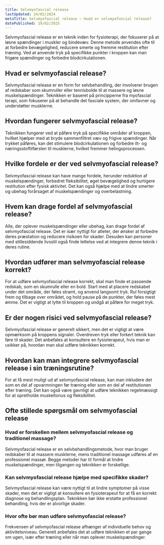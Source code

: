 ```yaml
---
title: Selvmyofascial release
lastUpdated: 24/02/2024
metaTitle: Selvmyofascial release – Hvad er selvmyofascial release?
datePublished: 19/02/2025
---
```


Selvmyofascial release er en teknik inden for fysioterapi, der fokuserer på at løsne spændinger i muskler og bindevæv. Denne metode anvendes ofte til at forbedre bevægelighed, reducere smerte og fremme restitution efter træning. Ved at anvende tryk på specifikke punkter i kroppen kan man frigøre spændinger og forbedre blodcirkulationen.

## Hvad er selvmyofascial release?

Selvmyofascial release er en form for selvbehandling, der involverer brugen af redskaber som skumruller eller tennisbolde til at massere og løsne muskelspændinger. Teknikken er baseret på principperne fra myofascial terapi, som fokuserer på at behandle det fasciale system, der omfavner og understøtter musklerne.

## Hvordan fungerer selvmyofascial release?

Teknikken fungerer ved at påføre tryk på specifikke områder af kroppen, hvilket hjælper med at bryde sammenfiltret væv og frigive spændinger. Når trykket påføres, kan det stimulere blodcirkulationen og forbedre ilt- og næringsstoftilførslen til musklerne, hvilket fremmer helingsprocessen.

## Hvilke fordele er der ved selvmyofascial release?

Selvmyofascial release kan have mange fordele, herunder reduktion af muskelspændinger, forbedret fleksibilitet, øget bevægelighed og hurtigere restitution efter fysisk aktivitet. Det kan også hjælpe med at lindre smerter og ubehag forårsaget af muskelspændinger og overbelastning.

## Hvem kan drage fordel af selvmyofascial release?

Alle, der oplever muskelspændinger eller ubehag, kan drage fordel af selvmyofascial release. Det er især nyttigt for atleter, der ønsker at forbedre deres præstation og reducere risikoen for skader. Desuden kan personer med stillesiddende livsstil også finde lettelse ved at integrere denne teknik i deres rutine.

## Hvordan udfører man selvmyofascial release korrekt?

For at udføre selvmyofascial release korrekt, skal man finde et passende redskab, som en skumrulle eller en bold. Start med at placere redskabet under det område, der føles stramt, og anvend langsomt tryk. Rul forsigtigt frem og tilbage over området, og hold pause på de punkter, der føles mest ømme. Det er vigtigt at lytte til kroppen og undgå at påføre for meget tryk.

## Er der nogen risici ved selvmyofascial release?

Selvmyofascial release er generelt sikkert, men det er vigtigt at være opmærksom på kroppens signaler. Overdreven tryk eller forkert teknik kan føre til skader. Det anbefales at konsultere en fysioterapeut, hvis man er usikker på, hvordan man skal udføre teknikken korrekt.

## Hvordan kan man integrere selvmyofascial release i sin træningsrutine?

For at få mest muligt ud af selvmyofascial release, kan man inkludere det som en del af opvarmningen før træning eller som en del af restitutionen efter træning. Det kan også være gavnligt at udføre teknikken regelmæssigt for at opretholde muskeltonus og fleksibilitet.

## Ofte stillede spørgsmål om selvmyofascial release

### Hvad er forskellen mellem selvmyofascial release og traditionel massage?

Selvmyofascial release er en selvbehandlingsmetode, hvor man bruger redskaber til at massere musklerne, mens traditionel massage udføres af en professionel massør. Begge metoder har til formål at lindre muskelspændinger, men tilgangen og teknikken er forskellige.

### Kan selvmyofascial release hjælpe med specifikke skader?

Selvmyofascial release kan være nyttigt til at lindre symptomer på visse skader, men det er vigtigt at konsultere en fysioterapeut for at få en korrekt diagnose og behandlingsplan. Teknikken bør ikke erstatte professionel behandling, hvis der er alvorlige skader.

### Hvor ofte bør man udføre selvmyofascial release?

Frekvensen af selvmyofascial release afhænger af individuelle behov og aktivitetsniveau. Generelt anbefales det at udføre teknikken et par gange om ugen, især efter træning eller når man oplever muskelspændinger.
